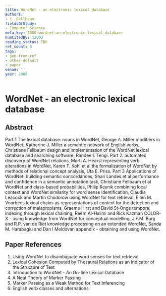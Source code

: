 ```yaml
---
title: WordNet - an electronic lexical database
authors:
- C. Fellbaum
fieldsOfStudy:
- Computer Science
meta_key: 2000-wordnet-an-electronic-lexical-database
numCitedBy: 13603
reading_status: TBD
ref_count: 8
tags:
- gen-from-ref
- other-default
- paper
venue: ''
year: 2000
---
```


# WordNet - an electronic lexical database

## Abstract

Part 1 The lexical database: nouns in WordNet, George A. Miller modifiers in WordNet, Katherine J. Miller a semantic network of English verbs, Christiane Fellbaum design and implementation of the WordNet lexical database and searching software, Randee I. Tengi. Part 2: automated discovery of WordNet relations, Marti A. Hearst representing verb alterations in WordNet, Karen T. Kohl et al the formalization of WordNet by methods of relational concept analysis, Uta E. Priss. Part 3 Applications of WordNet: building semantic concordances, Shari Landes et al performance and confidence in a semantic annotation task, Christiane Fellbaum et al WordNet and class-based probabilities, Philip Resnik combining local context and WordNet similarity for word sense identification, Claudia Leacock and Martin Chodorow using WordNet for text retrieval, Ellen M. Voorhees lexical chains as representations of context for the detection and correction of malapropisms, Graeme Hirst and David St-Onge temporal indexing through lexical chaining, Reem Al-Halimi and Rick Kazman COLOR-X - using knowledge from WordNet for conceptual modelling, J.F.M. Burg and R.P. van de Riet knowledge processing on an extended WordNet, Sanda M. Harabagiu and Dan I Moldovan appendix - obtaining and using WordNet.

## Paper References

1. Using WordNet to disambiguate word senses for text retrieval
2. Lexical Cohesion Computed by Thesaural Relations as an Indicator of the Structure of Text
3. Introduction to WordNet - An On-line Lexical Database
4. A Neat Theory of Marker Passing
5. Marker Passing as a Weak Method for Text Inferencing
6. English verb classes and alternations
